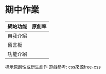 # 期中作業

|網站功能|原創率|
|---|---|
|自我介紹|      |
|留言板  |      |
|功能介紹|      |

標示原創性或衍生創作
遊戲參考:
css來源[free-css](https://www.free-css.com/free-css-templates/page274/agency-perfect)